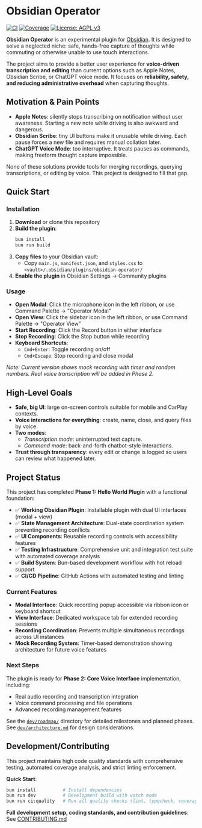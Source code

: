 # Obsidian Operator

[![CI](https://github.com/USER/obsidian-operator/actions/workflows/ci.yml/badge.svg)](https://github.com/USER/obsidian-operator/actions/workflows/ci.yml)
[![Coverage](https://codecov.io/gh/USER/obsidian-operator/branch/main/graph/badge.svg)](https://codecov.io/gh/USER/obsidian-operator)
[![License: AGPL v3](https://img.shields.io/badge/License-AGPL%20v3-blue.svg)](https://www.gnu.org/licenses/agpl-3.0)

**Obsidian Operator** is an experimental plugin for [Obsidian](https://obsidian.md/).
It is designed to solve a neglected niche: safe, hands-free capture of thoughts while commuting or otherwise unable to
  use touch interactions.

The project aims to provide a better user experience for **voice-driven transcription and editing** than current options
  such as Apple Notes, Obsidian Scribe, or ChatGPT voice mode.
It focuses on **reliability, safety, and reducing administrative overhead** when capturing thoughts.

## Motivation & Pain Points

- **Apple Notes**: silently stops transcribing on notification without user awareness.
  Starting a new note while driving is also awkward and dangerous.
- **Obsidian Scribe**: tiny UI buttons make it unusable while driving.
  Each pause forces a new file and requires manual collation later.
- **ChatGPT Voice Mode**: too interruptive.
  It treats pauses as commands, making freeform thought capture impossible.

None of these solutions provide tools for merging recordings, querying transcriptions, or editing by voice.
This project is designed to fill that gap.

## Quick Start

### Installation

1. **Download** or clone this repository
2. **Build the plugin**:
   ```bash
   bun install
   bun run build
   ```
3. **Copy files** to your Obsidian vault:
   - Copy `main.js`, `manifest.json`, and `styles.css` to `<vault>/.obsidian/plugins/obsidian-operator/`
4. **Enable the plugin** in Obsidian Settings → Community plugins

### Usage

- **Open Modal**: Click the microphone icon in the left ribbon, or use Command Palette → "Operator Modal"
- **Open View**: Click the sidebar icon in the left ribbon, or use Command Palette → "Operator View"  
- **Start Recording**: Click the Record button in either interface
- **Stop Recording**: Click the Stop button while recording
- **Keyboard Shortcuts**: 
  - `Cmd+Enter`: Toggle recording on/off
  - `Cmd+Escape`: Stop recording and close modal

*Note: Current version shows mock recording with timer and random numbers.
Real voice transcription will be added in Phase 2.*

## High-Level Goals

- **Safe, big UI**: large on-screen controls suitable for mobile and CarPlay contexts.
- **Voice interactions for everything**: create, name, close, and query files by voice.
- **Two modes**:
  - *Transcription mode*: uninterrupted text capture.
  - *Command mode*: back-and-forth chatbot-style interactions.
- **Trust through transparency**: every edit or change is logged so users can review what happened later.

## Project Status

This project has completed **Phase 1: Hello World Plugin** with a functional foundation:

- ✅ **Working Obsidian Plugin**: Installable plugin with dual UI interfaces (modal + view)
- ✅ **State Management Architecture**: Dual-state coordination system preventing recording conflicts
- ✅ **UI Components**: Reusable recording controls with accessibility features
- ✅ **Testing Infrastructure**: Comprehensive unit and integration test suite with automated coverage analysis
- ✅ **Build System**: Bun-based development workflow with hot reload support
- ✅ **CI/CD Pipeline**: GitHub Actions with automated testing and linting

### Current Features

- **Modal Interface**: Quick recording popup accessible via ribbon icon or keyboard shortcut
- **View Interface**: Dedicated workspace tab for extended recording sessions  
- **Recording Coordination**: Prevents multiple simultaneous recordings across UI instances
- **Mock Recording System**: Timer-based demonstration showing architecture for future voice features

### Next Steps

The plugin is ready for **Phase 2: Core Voice Interface** implementation, including:
- Real audio recording and transcription integration
- Voice command processing and file operations
- Advanced recording management features

See the [`dev/roadmap/`](./dev/roadmap/) directory for detailed milestones and planned phases.
See [`dev/architecture.md`](./dev/architecture.md) for design considerations.

## Development/Contributing

This project maintains high code quality standards with comprehensive testing, automated coverage analysis, and strict linting enforcement.

**Quick Start**:
```bash
bun install          # Install dependencies  
bun run dev          # Development build with watch mode
bun run ci:quality   # Run all quality checks (lint, typecheck, coverage)
```

**Full development setup, coding standards, and contribution guidelines**: See [CONTRIBUTING.md](./CONTRIBUTING.md)
